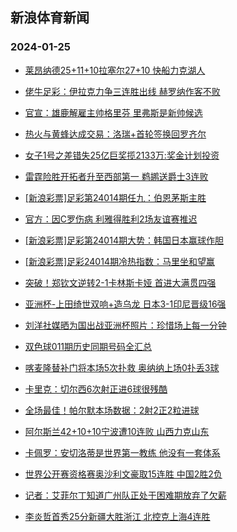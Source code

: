 ## 新浪体育新闻 
### 2024-01-25

+ [莱昂纳德25+11+10拉塞尔27+10 快船力克湖人](https://sports.sina.com.cn/basketball/nba/2024-01-24/doc-inaerexi9665032.shtml)

+ [佬牛足彩：伊拉克力争三连胜出线 赫罗纳作客不败](https://sports.sina.com.cn/l/2024-01-24/doc-inaequir6631631.shtml)

+ [官宣：雄鹿解雇主帅格里芬 里弗斯是新帅候选](https://sports.sina.com.cn/basketball/nba/2024-01-24/doc-inaequik2439843.shtml)

+ [热火与黄蜂达成交易：洛瑞+首轮签换回罗齐尔](https://sports.sina.com.cn/basketball/nba/2024-01-24/doc-inaequin6994772.shtml)

+ [女子1号之差错失25亿巨奖揽2133万:奖金计划投资](https://sports.sina.com.cn/l/2024-01-24/doc-inaeqpzq7101407.shtml)

+ [雷霆险胜开拓者升至西部第一 鹈鹕送爵士3连败](https://sports.sina.com.cn/basketball/nba/2024-01-24/doc-inaeqyrp6550729.shtml)

+ [[新浪彩票]足彩第24014期任九：伯恩茅斯主胜](https://sports.sina.com.cn/l/2024-01-24/doc-inaeqpzr9968810.shtml)

+ [官方：因C罗伤病 利雅得胜利2场友谊赛推迟](https://sports.sina.com.cn/global/others/2024-01-24/doc-inaequin7003548.shtml)

+ [[新浪彩票]足彩第24014期大势：韩国日本赢球作胆](https://sports.sina.com.cn/l/2024-01-24/doc-inaeqpzn2547542.shtml)

+ [[新浪彩票]足彩24014期冷热指数：马里坐和望赢](https://sports.sina.com.cn/l/2024-01-24/doc-inaeqpzq7106033.shtml)

+ [突破！郑钦文逆转2-1卡林斯卡娅 首进大满贯四强](https://sports.sina.com.cn/tennis/china/2024-01-24/doc-inaerrpa6645008.shtml)

+ [亚洲杯-上田绮世双响+造乌龙 日本3-1印尼晋级16强](https://sports.sina.com.cn/china/asia/2024-01-24/doc-inaervuy6552109.shtml)

+ [刘洋社媒晒为国出战亚洲杯照片：珍惜场上每一分钟](https://sports.sina.com.cn/china/national/2024-01-24/doc-inaerrpa6659982.shtml)

+ [双色球011期历史同期号码全汇总](https://sports.sina.com.cn/l/2024-01-24/doc-inaequin7019386.shtml)

+ [喀麦隆替补门将本场5次扑救 奥纳纳上场0扑丢3球](https://sports.sina.com.cn/g/2024-01-24/doc-inaermff9580504.shtml)

+ [卡里克：切尔西6次射正进6球很残酷](https://sports.sina.com.cn/g/2024-01-24/doc-inaermfa2197719.shtml)

+ [全场最佳！帕尔默本场数据：2射2正2粒进球](https://sports.sina.com.cn/g/2024-01-24/doc-inaermfa2201140.shtml)

+ [阿尔斯兰42+10+10宁波遭10连败 山西力克山东](https://sports.sina.com.cn/basketball/cba/2024-01-24/doc-inaervuz9406916.shtml)

+ [卡佩罗：安切洛蒂是世界第一教练 他没有一套体系](https://sports.sina.com.cn/g/pl/2024-01-24/doc-inaervuw1980199.shtml)

+ [世界公开赛资格赛奥沙利文豪取15连胜 中国2胜2负](https://sports.sina.com.cn/others/snooker/2024-01-24/doc-inaeqyrk6935286.shtml)

+ [记者：艾菲尔丁知道广州队正处于困难期放弃了欠薪](https://sports.sina.com.cn/china/j/2024-01-24/doc-inaerrpa6660311.shtml)

+ [李炎哲首秀25分新疆大胜浙江 北控克上海4连胜](https://sports.sina.com.cn/basketball/cba/2024-01-24/doc-inaervuy6557845.shtml)

